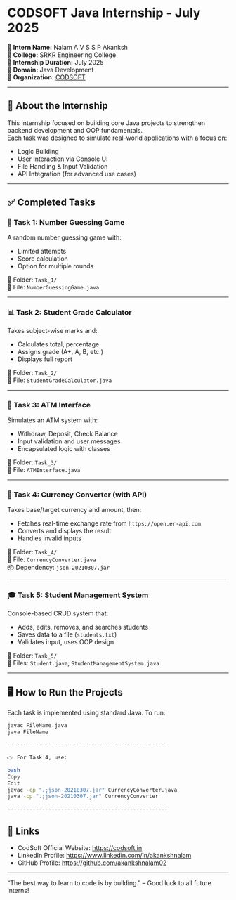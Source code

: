 # CODSOFT Java Internship - July 2025

🚀 **Intern Name:** Nalam A V S S P Akanksh  
🏫 **College:** SRKR Engineering College  
📆 **Internship Duration:** July 2025  
🎯 **Domain:** Java Development  
🔗 **Organization:** [CODSOFT](https://codsoft.in)

---

## 📌 About the Internship

This internship focused on building core Java projects to strengthen backend development and OOP fundamentals.  
Each task was designed to simulate real-world applications with a focus on:

- Logic Building
- User Interaction via Console UI
- File Handling & Input Validation
- API Integration (for advanced use cases)

---

## ✅ Completed Tasks

### 🧠 Task 1: Number Guessing Game
A random number guessing game with:
- Limited attempts
- Score calculation
- Option for multiple rounds

📁 Folder: `Task_1/`  
📄 File: `NumberGuessingGame.java`

---

### 📊 Task 2: Student Grade Calculator
Takes subject-wise marks and:
- Calculates total, percentage
- Assigns grade (A+, A, B, etc.)
- Displays full report

📁 Folder: `Task_2/`  
📄 File: `StudentGradeCalculator.java`

---

### 🏧 Task 3: ATM Interface
Simulates an ATM system with:
- Withdraw, Deposit, Check Balance
- Input validation and user messages
- Encapsulated logic with classes

📁 Folder: `Task_3/`  
📄 File: `ATMInterface.java`

---

### 💱 Task 4: Currency Converter (with API)
Takes base/target currency and amount, then:
- Fetches real-time exchange rate from `https://open.er-api.com`
- Converts and displays the result
- Handles invalid inputs

📁 Folder: `Task_4/`  
📄 File: `CurrencyConverter.java`  
📦 Dependency: `json-20210307.jar`

---

### 🎓 Task 5: Student Management System
Console-based CRUD system that:
- Adds, edits, removes, and searches students
- Saves data to a file (`students.txt`)
- Validates input, uses OOP design

📁 Folder: `Task_5/`  
📄 Files: `Student.java`, `StudentManagementSystem.java`

---

## 🖥️ How to Run the Projects

Each task is implemented using standard Java. To run:

```bash
javac FileName.java
java FileName

---------------------------------------------------

👉 For Task 4, use:

bash
Copy
Edit
javac -cp ".;json-20210307.jar" CurrencyConverter.java
java -cp ".;json-20210307.jar" CurrencyConverter

---------------------------------------------------

```

## 📎 Links

- CodSoft Official Website: https://codsoft.in  
- LinkedIn Profile: https://www.linkedin.com/in/akankshnalam  
- GitHub Profile: https://github.com/akankshnalam02

--------------------------------------------------

“The best way to learn to code is by building.” – Good luck to all future interns!
